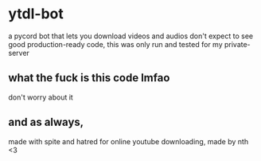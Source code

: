# ytdl-bot
a pycord bot that lets you download videos and audios
don't expect to see good production-ready code, this was only run and tested for my private-server

## what the fuck is this code lmfao
don't worry about it

## and as always,
made with spite and hatred for online youtube downloading, made by nth <3